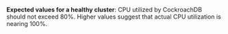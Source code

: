 **Expected values for a healthy cluster**: CPU utilized by CockroachDB should not exceed 80%. Higher values suggest that actual CPU utilization is nearing 100%.